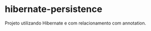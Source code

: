 hibernate-persistence
=====================

Projeto utilizando Hibernate e com relacionamento com annotation.
